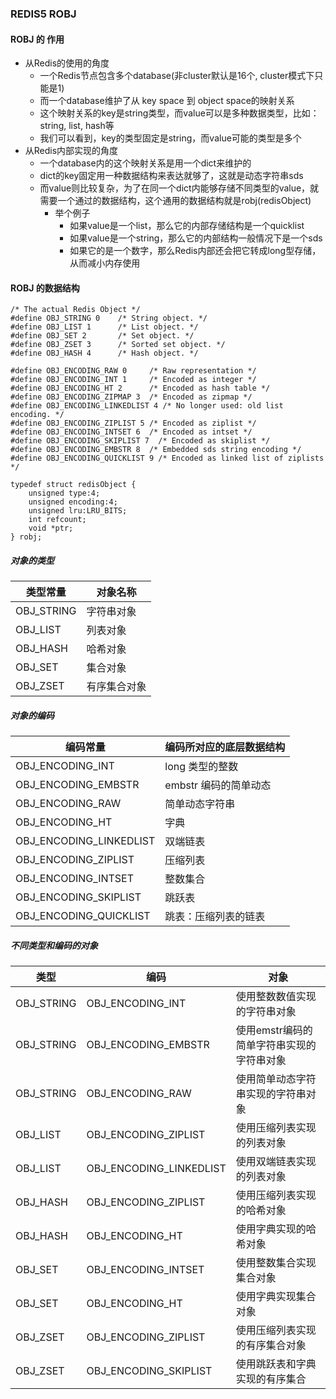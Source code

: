 ### REDIS5 ROBJ
#### ROBJ 的 作用
- 从Redis的使用的角度
  - 一个Redis节点包含多个database(非cluster默认是16个, cluster模式下只能是1)
  - 而一个database维护了从 key space 到 object  space的映射关系
  - 这个映射关系的key是string类型，而value可以是多种数据类型，比如：string, list, hash等
  - 我们可以看到，key的类型固定是string，而value可能的类型是多个
- 从Redis内部实现的角度
  - 一个database内的这个映射关系是用一个dict来维护的
  - dict的key固定用一种数据结构来表达就够了，这就是动态字符串sds
  - 而value则比较复杂，为了在同一个dict内能够存储不同类型的value，就需要一个通过的数据结构，这个通用的数据结构就是robj(redisObject)
    - 举个例子
      - 如果value是一个list，那么它的内部存储结构是一个quicklist
      - 如果value是一个string，那么它的内部结构一般情况下是一个sds
      - 如果它的是一个数字，那么Redis内部还会把它转成long型存储，从而减小内存使用

#### ROBJ 的数据结构
```
/* The actual Redis Object */
#define OBJ_STRING 0    /* String object. */
#define OBJ_LIST 1      /* List object. */
#define OBJ_SET 2       /* Set object. */
#define OBJ_ZSET 3      /* Sorted set object. */
#define OBJ_HASH 4      /* Hash object. */

#define OBJ_ENCODING_RAW 0     /* Raw representation */
#define OBJ_ENCODING_INT 1     /* Encoded as integer */
#define OBJ_ENCODING_HT 2      /* Encoded as hash table */
#define OBJ_ENCODING_ZIPMAP 3  /* Encoded as zipmap */
#define OBJ_ENCODING_LINKEDLIST 4 /* No longer used: old list encoding. */
#define OBJ_ENCODING_ZIPLIST 5 /* Encoded as ziplist */
#define OBJ_ENCODING_INTSET 6  /* Encoded as intset */
#define OBJ_ENCODING_SKIPLIST 7  /* Encoded as skiplist */
#define OBJ_ENCODING_EMBSTR 8  /* Embedded sds string encoding */
#define OBJ_ENCODING_QUICKLIST 9 /* Encoded as linked list of ziplists */

typedef struct redisObject {
    unsigned type:4;
    unsigned encoding:4;
    unsigned lru:LRU_BITS; 
    int refcount;
    void *ptr;
} robj;
```
##### 对象的类型
| 类型常量 | 对象名称 |
| --- | --- |
| OBJ_STRING | 字符串对象 |
| OBJ_LIST | 列表对象 |
| OBJ_HASH |哈希对象  |
| OBJ_SET | 集合对象 |
| OBJ_ZSET | 有序集合对象 |

##### 对象的编码
| 编码常量 | 编码所对应的底层数据结构 |
| --- | --- |
| OBJ_ENCODING_INT | long 类型的整数 |
| OBJ_ENCODING_EMBSTR | embstr 编码的简单动态 |
| OBJ_ENCODING_RAW |简单动态字符串  |
| OBJ_ENCODING_HT | 字典 |
| OBJ_ENCODING_LINKEDLIST | 双端链表 |
|OBJ_ENCODING_ZIPLIST|压缩列表|
|OBJ_ENCODING_INTSET|整数集合|
|OBJ_ENCODING_SKIPLIST|跳跃表|
|OBJ_ENCODING_QUICKLIST|跳表：压缩列表的链表|

##### 不同类型和编码的对象
| 类型 | 编码 | 对象|
| --- | --- | --- |
|OBJ_STRING|OBJ_ENCODING_INT|使用整数数值实现的字符串对象|
|OBJ_STRING|OBJ_ENCODING_EMBSTR|使用emstr编码的简单字符串实现的字符串对象|
|OBJ_STRING|OBJ_ENCODING_RAW|使用简单动态字符串实现的字符串对象|
|OBJ_LIST|OBJ_ENCODING_ZIPLIST|使用压缩列表实现的列表对象|
|OBJ_LIST|OBJ_ENCODING_LINKEDLIST|使用双端链表实现的列表对象|
|OBJ_HASH|OBJ_ENCODING_ZIPLIST|使用压缩列表实现的哈希对象|
|OBJ_HASH|OBJ_ENCODING_HT|使用字典实现的哈希对象|
|OBJ_SET|OBJ_ENCODING_INTSET|使用整数集合实现集合对象|
|OBJ_SET|OBJ_ENCODING_HT|使用字典实现集合对象|
|OBJ_ZSET|OBJ_ENCODING_ZIPLIST|使用压缩列表实现的有序集合对象|
|OBJ_ZSET|OBJ_ENCODING_SKIPLIST|使用跳跃表和字典实现的有序集合|
